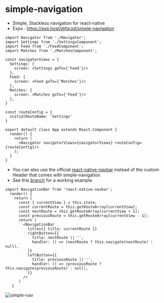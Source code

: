 # simple-navigation
- Simple, Stackless navigation for react-native
- Expo : https://exp.host/@farzd/simple-navigation
```
import Navigator from './Navigator';
import Settings from './SettingsComponent';
import Feed from './FeedComponent';
import Matches from './MatchesComponent';

const navigatorViews = {
  Settings: {
    screen: <Settings goTo={'Feed'}/>
  },
  Feed: {
    screen: <Feed goTo={'Matches'}/>
  },
  Matches: {
    screen: <Matches goTo={'Feed'}/>
  },
}

const routeConfig = {
  initialRouteName: 'Settings'
}

export default class App extends React.Component {
  render() {
    return (
      <Navigator navigatorViews={navigatorViews} routeConfig={routeConfig}/>
    );
  }
}
```

- You can also use the official [react-native-navbar](https://github.com/react-native-community/react-native-navbar) instead of the custom Header that comes with simple-navigation
- See this [branch](https://github.com/farzd/simple-navigation/tree/react-native-navbar) for a working example
```
import NavigationBar from 'react-native-navbar';
  render() {
    return (
      const { currentView } = this.state;
      const currentRoute = this.getRouteArray[currentView];
      const nextRoute = this.getRouteArray[currentView + 1];
      const previousRoute = this.getRouteArray[currentView - 1];
      return (
        <NavigationBar
          title={{ title: currentRoute }}
          rightButton={{
            title: nextRoute || '',
            handler: () => (nextRoute ? this.navigate(nextRoute) : null),
          }}
          leftButton={{
            title: previousRoute || '',
            handler: () => (previousRoute ? this.navigate(previousRoute) : null),
          }}
        />
      )
   }
```

![simple-nav](https://user-images.githubusercontent.com/1423413/29241836-b6275d2e-7f79-11e7-9b25-1c40ef80581f.gif)
